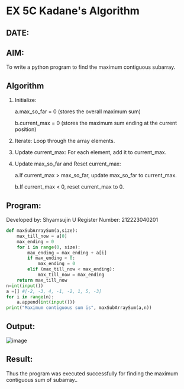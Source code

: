 # EX 5C Kadane's Algorithm
## DATE:
## AIM:
To write a python program to find the maximum contiguous subarray.


## Algorithm
1. Initialize:

    a.max_so_far = 0 (stores the overall maximum sum)

    b.current_max = 0 (stores the maximum sum ending at the current position)

2. Iterate: Loop through the array elements.

3. Update current_max: For each element, add it to current_max.

4. Update max_so_far and Reset current_max:

   a.If current_max > max_so_far, update max_so_far to current_max.

   b.If current_max < 0, reset current_max to 0.

## Program:
Developed by: Shyamsujin U
Register Number:  212223040201
```python
def maxSubArraySum(a,size):
    max_till_now = a[0]
    max_ending = 0
    for i in range(0, size):
        max_ending = max_ending + a[i]
        if max_ending < 0:
            max_ending = 0
        elif (max_till_now < max_ending):
            max_till_now = max_ending
    return max_till_now
n=int(input())  
a =[] #[-2, -3, 4, -1, -2, 1, 5, -3]
for i in range(n):
    a.append(int(input()))
print("Maximum contiguous sum is", maxSubArraySum(a,n))
```

## Output:
![image](https://github.com/user-attachments/assets/9100c465-2221-49e6-82e3-44d85d36afbb)



## Result:
Thus the program was executed successfully for finding the maximum contiguous sum of subarray..
